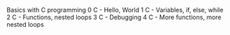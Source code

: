 Basics with C programming
0 C - Hello, World 
1 C - Variables, if, else, while
2 C - Functions, nested loops
3 C - Debugging 
4 C - More functions, more nested loops
